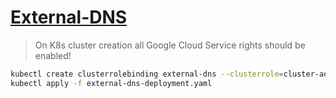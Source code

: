 # [External-DNS](https://github.com/kubernetes-incubator/external-dns)

> On K8s cluster creation all Google Cloud Service rights should be enabled!

```bash
kubectl create clusterrolebinding external-dns --clusterrole=cluster-admin --user=mike@mikebild.com
kubectl apply -f external-dns-deployment.yaml
```
